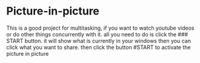 # Picture-in-picture
This is a good project for multitasking, if you want to watch youtube videos or do other things concurrently with it. 
all you need to do is click the ### START button. 
it will show what is currently in your windows then you can click what you want to share.
then click the button #START to activate the picture in picture
